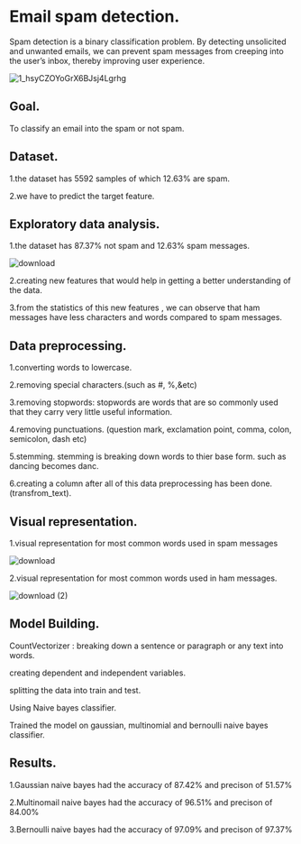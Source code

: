 
# Email spam detection.

Spam detection is a binary classification problem.
By detecting unsolicited and unwanted emails, we can prevent spam messages from creeping into the user’s inbox, thereby improving user experience.

![1_hsyCZOYoGrX6BJsj4Lgrhg](https://user-images.githubusercontent.com/95433685/149326144-c8f86795-bd24-40e4-8043-237df4bdc1db.png)

## Goal.

To classify an email into the spam or not spam.
## Dataset.

1.the dataset has 5592 samples of which 12.63% are spam.

2.we have to predict the target feature.
## Exploratory data analysis.

1.the dataset has 87.37% not spam and 12.63% spam messages.

![download](https://user-images.githubusercontent.com/95433685/149319028-d62a3d8a-1e90-49b9-808f-86bc32a21e6c.png)

2.creating new features that would help in getting a better understanding of the data.

3.from the statistics of this new features , we can observe 
that ham messages have less characters and words compared to 
spam messages.


## Data preprocessing.
1.converting words to lowercase.

2.removing special characters.(such as #, %,&etc)

3.removing stopwords:
stopwords are words that are so commonly used
 that they carry very little useful information.

4.removing punctuations.
(question mark, exclamation point, comma, colon, semicolon, dash etc)

5.stemming.
stemming is breaking down words to thier base form.
such as dancing becomes danc.

6.creating a column after all of this data preprocessing has been done.
(transfrom_text).
## Visual representation.

1.visual representation for most common words used 
in spam messages

![download](https://user-images.githubusercontent.com/95433685/149320779-1fc14692-61e2-4390-a0dd-fde2c6de4485.png)


2.visual representation for most common words used 
in ham messages.

![download (2)](https://user-images.githubusercontent.com/95433685/149320613-c8c64d19-50ea-4d47-b636-dc295cfcdc26.png)


## Model Building.

CountVectorizer :
breaking down a sentence or paragraph or any text into words.

creating dependent and independent variables.

splitting the data into train and test.

Using Naive bayes classifier.

Trained the model on gaussian, multinomial and bernoulli
naive bayes classifier.
## Results.
1.Gaussian naive bayes had the  accuracy of 87.42%
and precison of 51.57%

2.Multinomail naive bayes had the  accuracy of 96.51%
and precison of 84.00%

3.Bernoulli naive bayes had the  accuracy of 97.09%
and precison of 97.37%


